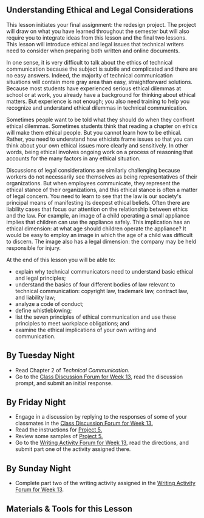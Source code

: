 ## Understanding Ethical and Legal Considerations

This lesson initiates your final assignment: the redesign project. The project will draw on what you have learned throughout the semester but will also require you to integrate ideas from this lesson and the final two lessons. This lesson will introduce ethical and legal issues that technical writers need to consider when preparing both written and online documents.

In one sense, it is very difficult to talk about the ethics of technical communication because the subject is subtle and complicated and there are no easy answers. Indeed, the majority of technical communication situations will contain more gray area than easy, straightforward solutions. Because most students have experienced serious ethical dilemmas at school or at work, you already have a background for thinking about ethical matters. But experience is not enough; you also need training to help you recognize and understand ethical dilemmas in technical communication.

Sometimes people want to be told what they should do when they confront ethical dilemmas. Sometimes students think that reading a chapter on ethics will make them ethical people. But you cannot learn how to be ethical. Rather, you need to understand how ethicists frame issues so that you can think about your own ethical issues more clearly and sensitively. In other words, being ethical involves ongoing work on a process of reasoning that accounts for the many factors in any ethical situation.

Discussions of legal considerations are similarly challenging because workers do not necessarily see themselves as being representatives of their organizations. But when employees communicate, they represent the ethical stance of their organizations, and this ethical stance is often a matter of legal concern. You need to learn to see that the law is our society's principal means of manifesting its deepest ethical beliefs. Often there are liability cases that focus our attention on the relationship between ethics and the law. For example, an image of a child operating a small appliance implies that children can use the appliance safely. This implication has an ethical dimension: at what age should children operate the appliance? It would be easy to employ an image in which the age of a child was difficult to discern. The image also has a legal dimension: the company may be held responsible for injury.

At the end of this lesson you will be able to:

* explain why technical communicators need to understand basic ethical and legal principles;
* understand the basics of four different bodies of law relevant to technical communication: copyright law, trademark law, contract law, and liability law;
* analyze a code of conduct;
* define whistleblowing;
* list the seven principles of ethical communication and use these principles to meet workplace obligations; and
* examine the ethical implications of your own writing and communication.

## By Tuesday Night

* Read Chapter 2 of _Technical Communication._
* Go to the [Class Discussion Forum for Week 13][1], read the discussion prompt, and submit an initial response.

## By Friday Night

* Engage in a discussion by replying to the responses of some of your classmates in the [Class Discussion Forum for Week 13.][1]
* Read the instructions for [Project 5.][3]
* Review some samples of [Project 5.][4]
* Go to the [Writing Activity Forum for Week 13][2], read the directions, and submit part one of the activity assigned there.

## By Sunday Night

* Complete part two of the writing activity assigned in the [Writing Activity Forum for Week 13][2].

## Materials & Tools for this Lesson

[1]: /section/content/default.asp?WCI=Goto&WCU=CRSCNT&MATCH=Class+Discussion+Forum+for+Week+13
[2]: /section/content/default.asp?WCI=Goto&WCU=CRSCNT&MATCH=Writing+Activity+Forum+for+Week+13
[3]: /section/content/default.asp?WCI=Goto&WCU=CRSCNT&MATCH=Project+5+Assignment
[4]: /section/content/default.asp?WCI=Goto&WCU=CRSCNT&MATCH=Project+5+Samples